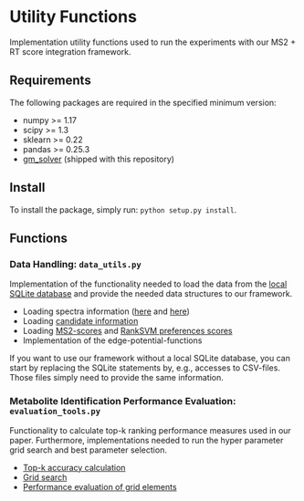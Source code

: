 # Utility Functions 

Implementation utility functions used to run the experiments with our MS2 + RT score integration
framework.

## Requirements

The following packages are required in the specified minimum version:

* numpy >= 1.17
* scipy >= 1.3
* sklearn >= 0.22
* pandas >= 0.25.3
* [gm_solver](src/gm_solver) (shipped with this repository)

## Install

To install the package, simply run: ```python setup.py install```.

## Functions

### Data Handling: ```data_utils.py```

Implementation of the functionality needed to load the data from the [local SQLite
database](data) and provide the needed data structures to our framework.  

- Loading spectra information ([here](msmsrt_scorer/data_utils.py#L179) and [here](msmsrt_scorer/data_utils.py#281))
- Loading [candidate information](msmsrt_scorer/data_utils.py#L217) 
- Loading [MS2-scores](msmsrt_scorer/data_utils.py#L217) and [RankSVM preferences scores](msmsrt_scorer/data_utils.py#L202)
- Implementation of the edge-potential-functions
 
If you want to use our framework without a local SQLite database, you can 
start by replacing the SQLite statements by, e.g., accesses to CSV-files. Those
files simply need to provide the same information. 

### Metabolite Identification Performance Evaluation: ```evaluation_tools.py```

Functionality to calculate top-k ranking performance measures used in our paper. Furthermore, 
implementations needed to run the hyper parameter grid search and best parameter selection.

- [Top-k accuracy calculation](msmsrt_scorer/evaluation_tools.py#L270)
- [Grid search](msmsrt_scorer/evaluation_tools.py#L39)
- [Performance evaluation of grid elements](msmsrt_scorer/evaluation_tools.py#L167)
